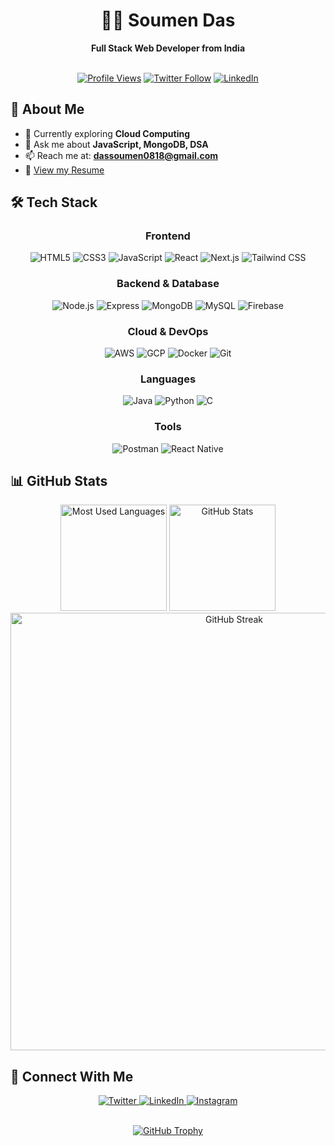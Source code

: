 # <div align="center">👨‍💻 Soumen Das</div>
<div align="center">
  <strong>Full Stack Web Developer from India</strong> 
  <br>
  <br>
  
  [![Profile Views](https://komarev.com/ghpvc/?username=soumen0818&label=Profile%20Views&color=0e75b6&style=flat)](https://github.com/soumen0818)
  [![Twitter Follow](https://img.shields.io/twitter/follow/soumendas334584?logo=twitter&style=flat-square)](https://twitter.com/soumendas334584)
  [![LinkedIn](https://img.shields.io/badge/LinkedIn-Connect-blue?style=flat-square&logo=linkedin)](https://linkedin.com/in/soumen-das-76b867218)
</div>

## 🚀 About Me
- 🌱 Currently exploring **Cloud Computing**
- 💬 Ask me about **JavaScript, MongoDB, DSA**
- 📫 Reach me at: **dassoumen0818@gmail.com**
- 📄 [View my Resume](https://www.canva.com/design/DAGltmrOziE/Rr0YbwtuyIU5CkbXfkZMNw/edit?utm_content=DAGltmrOziE&utm_campaign=designshare&utm_medium=link2&utm_source=sharebutton)

## 🛠️ Tech Stack
<div align="center">

### Frontend
![HTML5](https://img.shields.io/badge/-HTML5-E34F26?style=for-the-badge&logo=html5&logoColor=white)
![CSS3](https://img.shields.io/badge/-CSS3-1572B6?style=for-the-badge&logo=css3&logoColor=white)
![JavaScript](https://img.shields.io/badge/-JavaScript-F7DF1E?style=for-the-badge&logo=javascript&logoColor=black)
![React](https://img.shields.io/badge/-React-61DAFB?style=for-the-badge&logo=react&logoColor=black)
![Next.js](https://img.shields.io/badge/-Next.js-000000?style=for-the-badge&logo=next.js&logoColor=white)
![Tailwind CSS](https://img.shields.io/badge/-Tailwind_CSS-38B2AC?style=for-the-badge&logo=tailwind-css&logoColor=white)

### Backend & Database
![Node.js](https://img.shields.io/badge/-Node.js-339933?style=for-the-badge&logo=node.js&logoColor=white)
![Express](https://img.shields.io/badge/-Express-000000?style=for-the-badge&logo=express&logoColor=white)
![MongoDB](https://img.shields.io/badge/-MongoDB-47A248?style=for-the-badge&logo=mongodb&logoColor=white)
![MySQL](https://img.shields.io/badge/-MySQL-4479A1?style=for-the-badge&logo=mysql&logoColor=white)
![Firebase](https://img.shields.io/badge/-Firebase-FFCA28?style=for-the-badge&logo=firebase&logoColor=black)

### Cloud & DevOps
![AWS](https://img.shields.io/badge/-AWS-232F3E?style=for-the-badge&logo=amazon-aws&logoColor=white)
![GCP](https://img.shields.io/badge/-Google_Cloud-4285F4?style=for-the-badge&logo=google-cloud&logoColor=white)
![Docker](https://img.shields.io/badge/-Docker-2496ED?style=for-the-badge&logo=docker&logoColor=white)
![Git](https://img.shields.io/badge/-Git-F05032?style=for-the-badge&logo=git&logoColor=white)

### Languages
![Java](https://img.shields.io/badge/-Java-007396?style=for-the-badge&logo=java&logoColor=white)
![Python](https://img.shields.io/badge/-Python-3776AB?style=for-the-badge&logo=python&logoColor=white)
![C](https://img.shields.io/badge/-C-A8B9CC?style=for-the-badge&logo=c&logoColor=black)

### Tools
![Postman](https://img.shields.io/badge/-Postman-FF6C37?style=for-the-badge&logo=postman&logoColor=white)
![React Native](https://img.shields.io/badge/-React_Native-61DAFB?style=for-the-badge&logo=react&logoColor=black)
</div>

## 📊 GitHub Stats
<div align="center">
  <img src="https://github-readme-stats.vercel.app/api/top-langs/?username=soumen0818&theme=tokyonight&hide_border=true&layout=compact&langs_count=6" height="170" alt="Most Used Languages" />
  <img src="https://github-readme-stats.vercel.app/api?username=soumen0818&theme=tokyonight&hide_border=true&show_icons=true&count_private=true" height="170" alt="GitHub Stats" />
</div>

<div align="center">
  <img src="https://github-readme-streak-stats.herokuapp.com/?user=soumen0818&theme=tokyonight&hide_border=true" width="700" alt="GitHub Streak" />
</div>

## 🤝 Connect With Me
<div align="center">
  <a href="https://twitter.com/soumendas334584" target="_blank">
    <img src="https://img.shields.io/badge/Twitter-1DA1F2?style=for-the-badge&logo=twitter&logoColor=white" alt="Twitter" />
  </a>
  <a href="https://linkedin.com/in/soumen-das-76b867218" target="_blank">
    <img src="https://img.shields.io/badge/LinkedIn-0077B5?style=for-the-badge&logo=linkedin&logoColor=white" alt="LinkedIn" />
  </a>
  <a href="https://instagram.com/sou_men_8.18" target="_blank">
    <img src="https://img.shields.io/badge/Instagram-E4405F?style=for-the-badge&logo=instagram&logoColor=white" alt="Instagram" />
  </a>
</div>

<div align="center">
  <br>
  
  [![GitHub Trophy](https://github-profile-trophy.vercel.app/?username=soumen0818&theme=nord&column=7&no-frame=true)](https://github.com/soumen0818)
</div>
